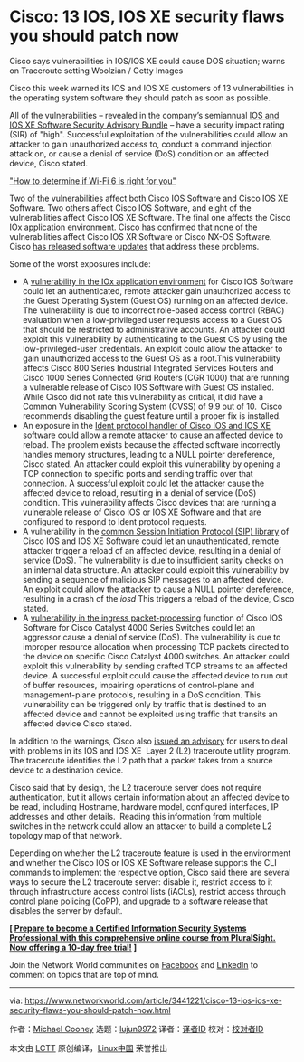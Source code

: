 [#]: collector: (lujun9972)
[#]: translator: ( )
[#]: reviewer: ( )
[#]: publisher: ( )
[#]: url: ( )
[#]: subject: (Cisco: 13 IOS, IOS XE security flaws you should patch now)
[#]: via: (https://www.networkworld.com/article/3441221/cisco-13-ios-ios-xe-security-flaws-you-should-patch-now.html)
[#]: author: (Michael Cooney https://www.networkworld.com/author/Michael-Cooney/)

Cisco: 13 IOS, IOS XE security flaws you should patch now
======
Cisco says vulnerabilities in IOS/IOS XE could cause DOS situation; warns on Traceroute setting
Woolzian / Getty Images

Cisco this week warned its IOS and IOS XE customers of 13 vulnerabilities in the operating system software they should patch as soon as possible.

All of the vulnerabilities – revealed in the company’s semiannual [IOS and IOS XE Software Security Advisory Bundle][1] – have a security impact rating (SIR) of "high". Successful exploitation of the vulnerabilities could allow an attacker to gain unauthorized access to, conduct a command injection attack on, or cause a denial of service (DoS) condition on an affected device, Cisco stated. 

["How to determine if Wi-Fi 6 is right for you"][2]

Two of the vulnerabilities affect both Cisco IOS Software and Cisco IOS XE Software. Two others affect Cisco IOS Software, and eight of the vulnerabilities affect Cisco IOS XE Software. The final one affects the Cisco IOx application environment. Cisco has confirmed that none of the vulnerabilities affect Cisco IOS XR Software or Cisco NX-OS Software.  Cisco [has released software updates][3] that address these problems.

Some of the worst exposures include:

  * A [vulnerability in the IOx application environment][4] for Cisco IOS Software could let an authenticated, remote attacker gain unauthorized access to the Guest Operating System (Guest OS) running on an affected device. The vulnerability is due to incorrect role-based access control (RBAC) evaluation when a low-privileged user requests access to a Guest OS that should be restricted to administrative accounts. An attacker could exploit this vulnerability by authenticating to the Guest OS by using the low-privileged-user credentials. An exploit could allow the attacker to gain unauthorized access to the Guest OS as a root.This vulnerability affects Cisco 800 Series Industrial Integrated Services Routers and Cisco 1000 Series Connected Grid Routers (CGR 1000) that are running a vulnerable release of Cisco IOS Software with Guest OS installed.  While Cisco did not rate this vulnerability as critical, it did have a Common Vulnerability Scoring System (CVSS) of 9.9 out of 10.  Cisco recommends disabling the guest feature until a proper fix is installed.
  * An exposure in the [Ident protocol handler of Cisco IOS and IOS XE][5] software could allow a remote attacker to cause an affected device to reload. The problem exists because the affected software incorrectly handles memory structures, leading to a NULL pointer dereference, Cisco stated. An attacker could exploit this vulnerability by opening a TCP connection to specific ports and sending traffic over that connection. A successful exploit could let the attacker cause the affected device to reload, resulting in a denial of service (DoS) condition. This vulnerability affects Cisco devices that are running a vulnerable release of Cisco IOS or IOS XE Software and that are configured to respond to Ident protocol requests.
  * A vulnerability in the [common Session Initiation Protocol (SIP) library][6] of Cisco IOS and IOS XE Software could let an unauthenticated, remote attacker trigger a reload of an affected device, resulting in a denial of service (DoS). The vulnerability is due to insufficient sanity checks on an internal data structure. An attacker could exploit this vulnerability by sending a sequence of malicious SIP messages to an affected device. An exploit could allow the attacker to cause a NULL pointer dereference, resulting in a crash of the _iosd_ This triggers a reload of the device, Cisco stated.
  * A [vulnerability in the ingress packet-processing][7] function of Cisco IOS Software for Cisco Catalyst 4000 Series Switches could let an aggressor cause a denial of service (DoS). The vulnerability is due to improper resource allocation when processing TCP packets directed to the device on specific Cisco Catalyst 4000 switches. An attacker could exploit this vulnerability by sending crafted TCP streams to an affected device. A successful exploit could cause the affected device to run out of buffer resources, impairing operations of control-plane and management-plane protocols, resulting in a DoS condition. This vulnerability can be triggered only by traffic that is destined to an affected device and cannot be exploited using traffic that transits an affected device Cisco stated.



In addition to the warnings, Cisco also [issued an advisory][8] for users to deal with problems in its IOS and IOS XE  Layer 2 (L2) traceroute utility program.  The traceroute identifies the L2 path that a packet takes from a source device to a destination device.

Cisco said that by design, the L2 traceroute server does not require authentication, but it allows certain information about an affected device to be read, including Hostname, hardware model, configured interfaces, IP addresses and other details.  Reading this information from multiple switches in the network could allow an attacker to build a complete L2 topology map of that network.

Depending on whether the L2 traceroute feature is used in the environment and whether the Cisco IOS or IOS XE Software release supports the CLI commands to implement the respective option, Cisco said there are several ways to secure the L2 traceroute server: disable it, restrict access to it through infrastructure access control lists (iACLs), restrict access through control plane policing (CoPP), and upgrade to a software release that disables the server by default.

**[ [Prepare to become a Certified Information Security Systems Professional with this comprehensive online course from PluralSight. Now offering a 10-day free trial!][9] ]**

Join the Network World communities on [Facebook][10] and [LinkedIn][11] to comment on topics that are top of mind.

--------------------------------------------------------------------------------

via: https://www.networkworld.com/article/3441221/cisco-13-ios-ios-xe-security-flaws-you-should-patch-now.html

作者：[Michael Cooney][a]
选题：[lujun9972][b]
译者：[译者ID](https://github.com/译者ID)
校对：[校对者ID](https://github.com/校对者ID)

本文由 [LCTT](https://github.com/LCTT/TranslateProject) 原创编译，[Linux中国](https://linux.cn/) 荣誉推出

[a]: https://www.networkworld.com/author/Michael-Cooney/
[b]: https://github.com/lujun9972
[1]: https://tools.cisco.com/security/center/viewErp.x?alertId=ERP-72547
[2]: https://www.networkworld.com/article/3356838/how-to-determine-if-wi-fi-6-is-right-for-you.html
[3]: https://tools.cisco.com/security/center/softwarechecker.x
[4]: https://tools.cisco.com/security/center/content/CiscoSecurityAdvisory/cisco-sa-20190925-ios-gos-auth
[5]: https://tools.cisco.com/security/center/content/CiscoSecurityAdvisory/cisco-sa-20190925-identd-dos
[6]: https://tools.cisco.com/security/center/content/CiscoSecurityAdvisory/cisco-sa-20190925-sip-dos
[7]: https://tools.cisco.com/security/center/content/CiscoSecurityAdvisory/cisco-sa-20190925-cat4000-tcp-dos
[8]: https://tools.cisco.com/security/center/content/CiscoSecurityAdvisory/cisco-sa-20190925-l2-traceroute
[9]: https://pluralsight.pxf.io/c/321564/424552/7490?u=https%3A%2F%2Fwww.pluralsight.com%2Fpaths%2Fcertified-information-systems-security-professional-cisspr
[10]: https://www.facebook.com/NetworkWorld/
[11]: https://www.linkedin.com/company/network-world
